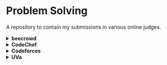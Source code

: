 # Problem Solving

A repository to contain my submissions in various online judges.

<details>
    <summary><b>beecrowd</b></summary>
    <table>
        <tr>
            <th>#</th>
            <th>Problem Title</th>
            <th>Solution</th>
        </tr>
        <tr>
            <td>1000</td>
            <td>Hello World!</td>
            <td><a href="/src/io/github/tahanima/beecrowd/_1000_HelloWorld.java">[Link]</a></td>
        </tr>
        <tr>
            <td>1001</td>
            <td>Extremely Basic</td>
            <td><a href="/src/io/github/tahanima/beecrowd/_1001_ExtremelyBasic.java">[Link]</a></td>
        </tr>
    </table>
</details>

<details>
    <summary><b>CodeChef</b></summary>
    <table>
        <tr>
            <th>#</th>
            <th>Problem Title</th>
            <th>Solution</th>
        </tr>
        <tr>
            <td>FLOW001</td>
            <td>Add Two Numbers</td>
            <td><a href="/src/io/github/tahanima/codechef/Flow001.java">[Link]</a></td>
        </tr>
        <tr>
            <td>INSTNOODLE</td>
            <td>Chef and Instant Noodles</td>
            <td><a href="/src/io/github/tahanima/codechef/InstNoodle.java">[Link]</a></td>
        </tr>
    </table>
</details>

<details>
    <summary><b>Codeforces</b></summary>
    <table>
        <tr>
            <th>#</th>
            <th>Problem Title</th>
            <th>Solution</th>
        </tr>
        <tr>
            <td>1A</td>
            <td>Theatre Square</td>
            <td><a href="/src/io/github/tahanima/codeforces/_1A_TheatreSquare.java">[Link]</a></td>
        </tr>
        <tr>
            <td>4A</td>
            <td>Watermelon</td>
            <td><a href="/src/io/github/tahanima/codeforces/_4A_Watermelon.java">[Link]</a></td>
        </tr>
        <tr>
            <td>71A</td>
            <td>Way Too Long Words</td>
            <td><a href="/src/io/github/tahanima/codeforces/_71A_WayTooLongWords.java">[Link]</a></td>
        </tr>
        <tr>
            <td>231A</td>
            <td>Team</td>
            <td><a href="/src/io/github/tahanima/codeforces/_231A_Team.java">[Link]</a></td>
        </tr>
    </table>
</details>

<details>
    <summary><b>UVa</b></summary>
    <table>
        <tr>
            <th>#</th>
            <th>Problem Title</th>
            <th>Solution</th>
        </tr>
        <tr>
            <td>299</td>
            <td>Train Swapping</td>
            <td><a href="/src/io/github/tahanima/uva/_299_TrainSwapping.java">[Link]</a></td>
        </tr>
        <tr>
            <td>401</td>
            <td>Palindromes</td>
            <td><a href="/src/io/github/tahanima/uva/_401_Palindromes.java">[Link]</a></td>
        </tr>
        <tr>
            <td>424</td>
            <td>Integer Inquiry</td>
            <td><a href="/src/io/github/tahanima/uva/_424_IntegerInquiry.java">[Link]</a></td>
        </tr>
        <tr>
            <td>495</td>
            <td>Fibonacci Freeze</td>
            <td><a href="/src/io/github/tahanima/uva/_495_FibonacciFreeze.java">[Link]</a></td>
        </tr>
        <tr>
            <td>543</td>
            <td>Goldbach's Conjecture</td>
            <td><a href="/src/io/github/tahanima/uva/_543_GoldbachsConjecture.java">[Link]</a></td>
        </tr>
        <tr>
            <td>591</td>
            <td>Box of Bricks</td>
            <td><a href="/src/io/github/tahanima/uva/_591_BoxOfBricks.java">[Link]</a></td>
        </tr>
        <tr>
            <td>686</td>
            <td>Goldbach's Conjecture (II)</td>
            <td><a href="/src/io/github/tahanima/uva/_686_GoldbachsConjectureII.java">[Link]</a></td>
        </tr>
        <tr>
            <td>713</td>
            <td>Adding Reversed Numbers</td>
            <td><a href="/src/io/github/tahanima/uva/_713_AddingReversedNumbers.java">[Link]</a></td>
        </tr>
        <tr>
            <td>748</td>
            <td>Exponentiation</td>
            <td><a href="/src/io/github/tahanima/uva/_748_Exponentiation.java">[Link]</a></td>
        </tr>
        <tr>
            <td>1124</td>
            <td>Celebrity jeopardy</td>
            <td><a href="/src/io/github/tahanima/uva/_1124_CelebrityJeopardy.java">[Link]</a></td>
        </tr>
        <tr>
            <td>10038</td>
            <td>Jolly Jumpers</td>
            <td><a href="/src/io/github/tahanima/uva/_10038_JollyJumpers.java">[Link]</a></td>
        </tr>
        <tr>
            <td>10041</td>
            <td>Vito's Family</td>
            <td><a href="/src/io/github/tahanima/uva/_10041_VitosFamily.java">[Link]</a></td>
        </tr>
        <tr>
            <td>10055</td>
            <td>Hashmat the Brave Warrior</td>
            <td><a href="/src/io/github/tahanima/uva/_10055_HashmatTheBraveWarrior.java">[Link]</a></td>
        </tr>
        <tr>
            <td>10106</td>
            <td>Product</td>
            <td><a href="/src/io/github/tahanima/uva/_10106_Product.java">[Link]</a></td>
        </tr>
        <tr>
            <td>10168</td>
            <td>Summation of Four Primes</td>
            <td><a href="/src/io/github/tahanima/uva/_10168_SummationOfFourPrimes.java">[Link]</a></td>
        </tr>
        <tr>
            <td>10235</td>
            <td>Simply Emirp</td>
            <td><a href="/src/io/github/tahanima/uva/_10235_SimplyEmirp.java">[Link]</a></td>
        </tr>
        <tr>
            <td>10324</td>
            <td>Zeros and Ones</td>
            <td><a href="/src/io/github/tahanima/uva/_10324_ZerosAndOnes.java">[Link]</a></td>
        </tr>
        <tr>
            <td>10327</td>
            <td>Flip Sort</td>
            <td><a href="/src/io/github/tahanima/uva/_10327_FlipSort.java">[Link]</a></td>
        </tr>
        <tr>
            <td>10394</td>
            <td>Twin Primes</td>
            <td><a href="/src/io/github/tahanima/uva/_10394_TwinPrimes.java">[Link]</a></td>
        </tr>
        <tr>
            <td>10424</td>
            <td>Love Calculator</td>
            <td><a href="/src/io/github/tahanima/uva/_10424_LoveCalculator.java">[Link]</a></td>
        </tr>
        <tr>
            <td>10494</td>
            <td>If We Were a Child Again</td>
            <td><a href="/src/io/github/tahanima/uva/_10494_IfWeWereAChildAgain.java">[Link]</a></td>
        </tr>
        <tr>
            <td>10699</td>
            <td>Count the factors</td>
            <td><a href="/src/io/github/tahanima/uva/_10699_CountTheFactors.java">[Link]</a></td>
        </tr>
        <tr>
            <td>10924</td>
            <td>Prime Words</td>
            <td><a href="/src/io/github/tahanima/uva/_10924_PrimeWords.java">[Link]</a></td>
        </tr>
        <tr>
            <td>10945</td>
            <td>Mother bear</td>
            <td><a href="/src/io/github/tahanima/uva/_10945_MotherBear.java">[Link]</a></td>
        </tr>
        <tr>
            <td>10948</td>
            <td>The primary problem</td>
            <td><a href="/src/io/github/tahanima/uva/_10948_ThePrimaryProblem.java">[Link]</a></td>
        </tr>
        <tr>
            <td>11044</td>
            <td>Searching for Nessy</td>
            <td><a href="/src/io/github/tahanima/uva/_11044_SearchingForNessy.java">[Link]</a></td>
        </tr>
        <tr>
            <td>11172</td>
            <td>Relational Operator</td>
            <td><a href="/src/io/github/tahanima/uva/_11172_RelationalOperator.java">[Link]</a></td>
        </tr>
        <tr>
            <td>11332</td>
            <td>Summing Digits</td>
            <td><a href="/src/io/github/tahanima/uva/_11332_SummingDigits.java">[Link]</a></td>
        </tr>
        <tr>
            <td>11364</td>
            <td>Parking</td>
            <td><a href="/src/io/github/tahanima/uva/_11364_Parking.java">[Link]</a></td>
        </tr>
        <tr>
            <td>11461</td>
            <td>Square Numbers</td>
            <td><a href="/src/io/github/tahanima/uva/_11461_SquareNumbers.java">[Link]</a></td>
        </tr>
        <tr>
            <td>11462</td>
            <td>Age Sort</td>
            <td><a href="/src/io/github/tahanima/uva/_11462_AgeSort.java">[Link]</a></td>
        </tr>
        <tr>
            <td>11547</td>
            <td>Automatic Answer</td>
            <td><a href="/src/io/github/tahanima/uva/_11547_AutomaticAnswer.java">[Link]</a></td>
        </tr>
        <tr>
            <td>11614</td>
            <td>Etruscan Warriors Never Play Chess</td>
            <td><a href="/src/io/github/tahanima/uva/_11614_EtruscanWarriorsNeverPlayChess.java">[Link]</a></td>
        </tr>
        <tr>
            <td>11727</td>
            <td>Cost Cutting</td>
            <td><a href="/src/io/github/tahanima/uva/_11727_CostCutting.java">[Link]</a></td>
        </tr>
        <tr>
            <td>11799</td>
            <td>Horror Dash</td>
            <td><a href="/src/io/github/tahanima/uva/_11799_HorrorDash.java">[Link]</a></td>
        </tr>
        <tr>
            <td>11879</td>
            <td>Multiple of 17</td>
            <td><a href="/src/io/github/tahanima/uva/_11879_MultipleOf17.java">[Link]</a></td>
        </tr>
        <tr>
            <td>12250</td>
            <td>Language Detection</td>
            <td><a href="/src/io/github/tahanima/uva/_12250_LanguageDetection.java">[Link]</a></td>
        </tr>
        <tr>
            <td>12289</td>
            <td>One-Two-Three</td>
            <td><a href="/src/io/github/tahanima/uva/_12289_OneTwoThree.java">[Link]</a></td>
        </tr>
        <tr>
            <td>12403</td>
            <td>Save Setu</td>
            <td><a href="/src/io/github/tahanima/uva/_12403_SaveSetu.java">[Link]</a></td>
        </tr>
        <tr>
            <td>12577</td>
            <td>Hajj-e-Akbar</td>
            <td><a href="/src/io/github/tahanima/uva/_12577_HajjEAkbar.java">[Link]</a></td>
        </tr>
        <tr>
            <td>13025</td>
            <td>Back to the Past</td>
            <td><a href="/src/io/github/tahanima/uva/_13025_BackToThePast.java">[Link]</a></td>
        </tr>
    </table>
</details>